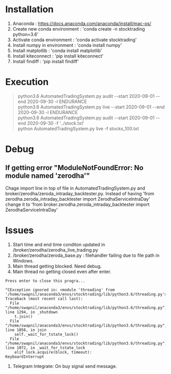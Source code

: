 
# Installation
1. Anaconda : https://docs.anaconda.com/anaconda/install/mac-os/
1. Create new conda environment : 'conda create -n stocktrading python=3.6'
1. Activate conda environment : 'conda activate stocktrading'
1. Install numpy in environment : 'conda install numpy'
1. Install matplotlib : 'conda install matplotlib'
1. Install kiteconnect : 'pip install kiteconnect'
1. Install findiff : 'pip install findiff'

# Execution
> python3.6 AutomatedTradingSystem.py audit --start 2020-09-01 --end 2020-09-30 -l ENDURANCE  
> python3.6 AutomatedTradingSystem.py live --start 2020-09-01 --end 2020-09-30 -l ENDURANCE  
> python3.6 AutomatedTradingSystem.py audit --start 2020-09-01 --end 2020-09-30 -f '../stock.txt'  
> python AutomatedTradingSystem.py live -f stocks_100.txt

# Debug
## If getting error "ModuleNotFoundError: No module named 'zerodha'"
Chage import line in top of file in AutomatedTradingSystem.py and broker/zerodha/zeroda_intraday_backtester.py.
Instead of having 'from zerodha.zeroda_intraday_backtester import ZerodhaServiceIntraDay' change it to 'from broker.zerodha.zeroda_intraday_backtester import ZerodhaServiceIntraDay'

# Issues
1. Start time and end time conditon updated in /broker/zerodha/zerodha_live_trading.py
1. /broker/zerodha/zeroda_base.py : filehandler failing due to file path in Windows.
1. Main thread getting blocked. Need debug.
1. Main thread no getting closed even after enter. 
``` (stocktrading) swapnil@swapnil-dt:~/workspace/StockTrading$ python AutomatedTradingSystem.py live -f stocks_100.txt
Press enter to close this progra...  

^CException ignored in: <module 'threading' from '/home/swapnil/anaconda3/envs/stocktrading/lib/python3.6/threading.py'>
Traceback (most recent call last):
  File "/home/swapnil/anaconda3/envs/stocktrading/lib/python3.6/threading.py", line 1294, in _shutdown
    t.join()
  File "/home/swapnil/anaconda3/envs/stocktrading/lib/python3.6/threading.py", line 1056, in join
    self._wait_for_tstate_lock()
  File "/home/swapnil/anaconda3/envs/stocktrading/lib/python3.6/threading.py", line 1072, in _wait_for_tstate_lock
    elif lock.acquire(block, timeout):
KeyboardInterrupt
```
1. Telegram Integrate: On buy signal send message.
